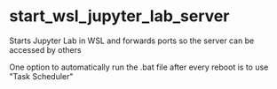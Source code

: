 # start_wsl_jupyter_lab_server
Starts Jupyter Lab in WSL and forwards ports so the server can be accessed by others

One option to automatically run the .bat file after every reboot is to use "Task Scheduler"
